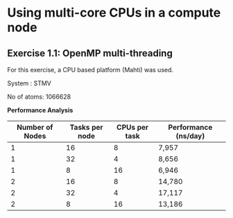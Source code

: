 # Using multi-core CPUs in a compute node

## Exercise 1.1: OpenMP multi-threading

For this exercise, a CPU based platform (Mahti) was used.

System : STMV

No of atoms: 1066628

**Performance Analysis**

| Number of Nodes | Tasks per node | CPUs per task | Performance (ns/day) |
| ----------------|----------------|---------------|----------------------|
|      1          |      16        |      8        |     7,957            |
|      1          |      32        |      4        |     8,656            |
|      1          |      8         |     16        |     6,946            |
|      2          |      16        |      8        |    14,780            |
|      2          |      32        |      4        |    17,117            |
|      2          |       8        |     16        |    13,186            |
